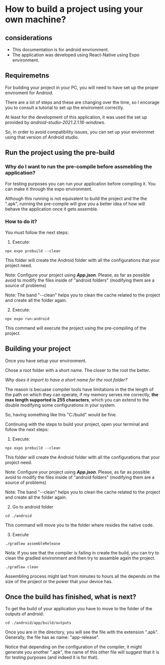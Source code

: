 # How to build a project using your own machine?
## considerations
- This documentation is for android envrionment.
- The application was developed using React-Native using Expo environment.

## Requiremetns
For building your project in your PC, you will need to have set up the proper enviroment for Android.

There are a lot of steps and these are changing over the time, so I encorage you to consult a tutorial to set up the enviroment correctly.

At least for the development of this application, it was used the set up provided by _android-studio-2021.2.1.16-windows_.

So, in order to avoid compatibility issues, you can set up your environmet using that version of Android studio.


## Run the project using the pre-build
### Why do I want to run the pre-compile before assmebling the application?
For testing purposes you can run your application before compiling it. You can make it through the expo environment.

Although this running is not equivalent to build the project and the the ".apk", running  the pre-compile will give you a better idea of how will behave the application once it gets assemble.

### How to do it?
You must follow the next steps:

1. Execute: 
```
npx expo prebuild --clean
```
This folder will create the Android folder with all the configurations that your project need.

Note: Configure your project using ***App.json***. Please, as far as possible avoid to modify the files inside of "android folders" (modifying them are a source of problems)

Note: The band "--clean" helps you to clean the cache related to the project and create all the folder again.

2. Execute:
```
npx expo run:android
```

This command will execute the project using the pre-compiling of the project.

## Building your project
Once you have setup your environment.

Chose a root folder with a short name. The closer to the root the better.

_Why does it import to have a short name for the root folder?_

The reason is becuase compiler tools have limitations in the the length of the path on which they can operate, if my memory serves me correctly, **the max length supported is 255 characters**, which you can extend to the double modifying some configurations in your system.

So, having something like this "C:/build" would be fine.


Continuing with the steps to build your project, open your terminal and follow the next steps:

1. Execute: 
```
npx expo prebuild --clean
```
This folder will create the Android folder with all the configurations that your project need.

Note: Configure your project using ***App.json***. Please, as far as possible avoid to modify the files inside of "android folders" (modifying them are a source of problems)

Note: The band "--clean" helps you to clean the cache related to the project and create all the folder again.

2. Go to android folder
```
cd ./android
```
This command will move you to the folder where resides the native code. 

3. Execute
```
./gradlew assembleRelease
```

Nota: If you see that the compiler is failing in create the build, you can try to clean the gradled environment and then try to assamble again the project.
```
./gradlew clean
```

Assembling process might last from minutes to hours all the depends on the size of the project or the power that your device has.


## Once the build has finished, what is next?

To get the build of your application you have to move to the folder of the outputs of android:
```
cd ./android/app/build/outputs
```

Once you are in the directory, you will see the file with the extension ".apk". Generally, the file has as name: "app-release".

Notice that depending on the configuration of the compiler, it might generate you another ".apk", the name of this other file will suggest that it is for testing purposes (and indeed it is for that).